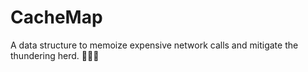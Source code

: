 # CacheMap

A data structure to memoize expensive network calls and mitigate the thundering
herd. 🐎🐎🐎
